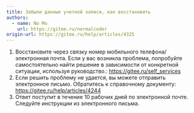 ```yaml
---
title: Забыли данные учетной записи, как восстановить
authors:
  - name: No Mo
    url: https://gitee.ru/normalcoder
origin-url: https://gitee.ru/help/articles/4325
---
```


1. Восстановите через связку номер мобильного телефона/электронная почта. Если у вас возникла проблема, попробуйте самостоятельно найти решение в зависимости от конкретной ситуации, используя руководство.: <https://gitee.ru/self_services> 
2. Если решить проблему не удается, вы можете отправить электронное письмо. Обратитесь к справочному документу: <https://gitee.ru/help/articles/4244>
3. Ответ поступит в течение 10 рабочих дней по электронной почте. Следуйте инструкции из электронного письма.